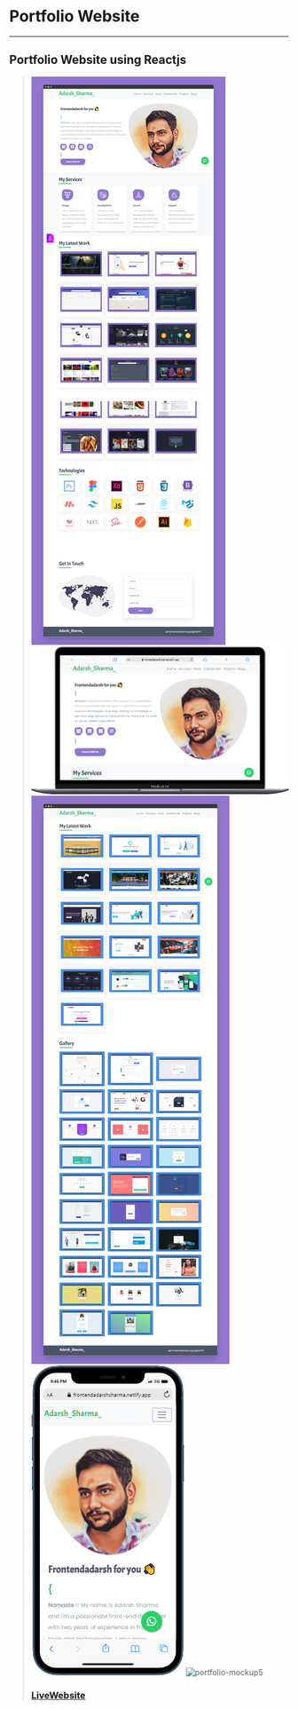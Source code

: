 # Portfolio Website
---
Portfolio Website using Reactjs
---
> ![portfolio-mockup1](public/images/portfolio1.png)
> ![portfolio-mockup4](public/images/desktopmockup.png)
> ![portfolio-mockup2](public/images/portfolio2.png)
> ![portfolio-mockup3](public/images/mobilemockup.png)
> ![portfolio-mockup5](public/images/mobileviewdemo.gif)
> ### [LiveWebsite](https://frontendadarshsharma.netlify.app)
